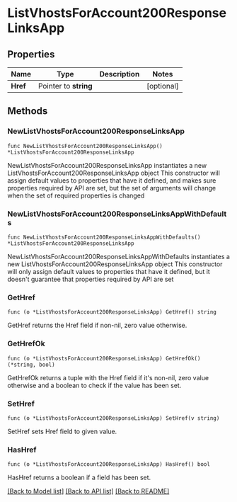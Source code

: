 # ListVhostsForAccount200ResponseLinksApp

## Properties

Name | Type | Description | Notes
------------ | ------------- | ------------- | -------------
**Href** | Pointer to **string** |  | [optional] 

## Methods

### NewListVhostsForAccount200ResponseLinksApp

`func NewListVhostsForAccount200ResponseLinksApp() *ListVhostsForAccount200ResponseLinksApp`

NewListVhostsForAccount200ResponseLinksApp instantiates a new ListVhostsForAccount200ResponseLinksApp object
This constructor will assign default values to properties that have it defined,
and makes sure properties required by API are set, but the set of arguments
will change when the set of required properties is changed

### NewListVhostsForAccount200ResponseLinksAppWithDefaults

`func NewListVhostsForAccount200ResponseLinksAppWithDefaults() *ListVhostsForAccount200ResponseLinksApp`

NewListVhostsForAccount200ResponseLinksAppWithDefaults instantiates a new ListVhostsForAccount200ResponseLinksApp object
This constructor will only assign default values to properties that have it defined,
but it doesn't guarantee that properties required by API are set

### GetHref

`func (o *ListVhostsForAccount200ResponseLinksApp) GetHref() string`

GetHref returns the Href field if non-nil, zero value otherwise.

### GetHrefOk

`func (o *ListVhostsForAccount200ResponseLinksApp) GetHrefOk() (*string, bool)`

GetHrefOk returns a tuple with the Href field if it's non-nil, zero value otherwise
and a boolean to check if the value has been set.

### SetHref

`func (o *ListVhostsForAccount200ResponseLinksApp) SetHref(v string)`

SetHref sets Href field to given value.

### HasHref

`func (o *ListVhostsForAccount200ResponseLinksApp) HasHref() bool`

HasHref returns a boolean if a field has been set.


[[Back to Model list]](../README.md#documentation-for-models) [[Back to API list]](../README.md#documentation-for-api-endpoints) [[Back to README]](../README.md)


